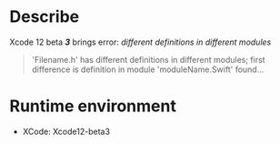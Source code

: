 # Describe
Xcode 12 beta ***3*** brings error: *different definitions in different modules*

> 'Filename.h' has different definitions in different modules; first difference is definition in module 'moduleName.Swift' found...

# Runtime environment

- XCode: Xcode12-beta3
